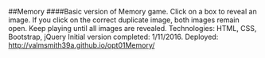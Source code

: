 ##Memory
####Basic version of Memory game. Click on a box to reveal an image. If you click on the correct duplicate image, both images remain open. Keep playing until all images are revealed.
Technologies: HTML, CSS, Bootstrap, jQuery
Initial version completed: 1/11/2016.
Deployed: http://valmsmith39a.github.io/opt01Memory/
